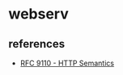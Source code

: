 # webserv

## references

- [RFC 9110 - HTTP Semantics](https://www.rfc-editor.org/rfc/rfc9110.html)
